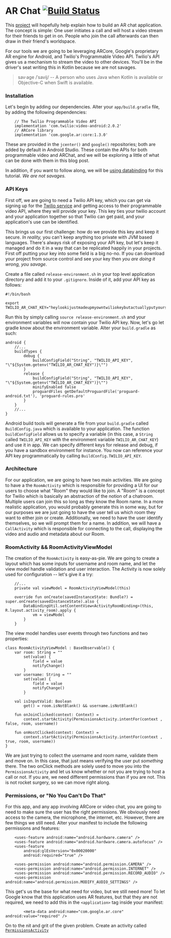 # AR Chat [![Build Status](https://www.bitrise.io/app/610e7fa57fe13251/status.svg?token=SEQQEFc-va9jbjqe_p8Q3w)](https://www.bitrise.io/app/610e7fa57fe13251)

This [project](https://github.com/erikist/ar-chat/tree/master) will hopefully help explain how to build an AR chat application. The concept is simple: One user initiates a call and will host a video stream for their friends to get in on. People who join the call afterwards can then draw in their friend's worldspace. 

For our tools we are going to be leveraging ARCore, Google's proprietary AR engine for Android, and Twilio's Programmable Video API. Twilio's API gives us a mechanism to stream the video to other devices. You'll be in the driver's seat writing this in Kotlin because we are not savages.

> sav·age /ˈsavij/ -- A person who uses Java when Kotlin is available or Objective-C when Swift is available. 

### Installation

Let's begin by adding our dependencies. Alter your `app/build.gradle` file, by adding the following dependencies:

```
    // The Twilio Programmable Video API
    implementation 'com.twilio:video-android:2.0.2'
    // ARCore library
    implementation 'com.google.ar:core:1.3.0'
``` 

These are provided in the `jcenter()` and `google()` repositories; both are added by default in Android Studio. These contain the APIs for both programmable video and ARChat, and we will be exploring a little of what can be done with them in this blog post.

In addition, if you want to follow along, we will be [using databinding](https://developer.android.com/topic/libraries/data-binding/start) for this tutorial. _We are not savages._

### API Keys

First off, we are going to need a Twilio API key, which you can get via signing up for the [Twilio service](https://www.twilio.com/) and getting access to their programmable video API, where they will provide your key. This key ties your twilio account and your application together so that Twilio can get paid, and your application's use can be identified. 

This brings us our first challenge: how do we provide this key and keep it secure. _In reality,_ you can't keep anything too private with JVM based languages. There's always risk of exposing your API key, but let's keep it managed and do it in a way that can be replicated happily in your projects. First off putting your key into some field is a big no-no. If you can download your project from source control and see your key then _you are doing it wrong, you savage_.

Create a file called `release-environment.sh` in your top level application directory and add it to your `.gitignore`. Inside of it, add your API key as follows: 

```
#!/bin/bash

export TWILIO_AR_CHAT_KEY="heylookijustmadeupmyowntwiliokeybutactuallyputyourshere"
```

Run this by simply calling `source release-environment.sh` and your environment variables will now contain your Twilio API key. Now, let's go let gradle know about the environment variable. Alter your `build.gradle` as such: 

```
android {
    //...
    buildTypes {
        debug {
            buildConfigField("String", "TWILIO_API_KEY", "\"${System.getenv("TWILIO_AR_CHAT_KEY")}\"")
        }
        release {
            buildConfigField("String", "TWILIO_API_KEY", "\"${System.getenv("TWILIO_AR_CHAT_KEY")}\"")
            minifyEnabled false
            proguardFiles getDefaultProguardFile('proguard-android.txt'), 'proguard-rules.pro'
        }
    }
    //...
}
```

Android build tools will generate a file from your `build.gradle` called `BuildConfig.java` which is available to your application. The function `buildConfigField` allows us to specify a variable (in this case, a `String` called `TWILIO_API_KEY` with the environment variable `TWILIO_AR_CHAT_KEY`) and use it in app. We can specify different keys for release and debug, if you have a sandbox environment for instance. You now can reference your API key programmatically by calling `BuildConfig.TWILIO_API_KEY`.

### Architecture

For our application, we are going to have two main activities. We are going to have a the `RoomActivity` which is responsible for providing a UI for our users to choose what "Room" they would like to join. A "Room" is a concept for Twilio which is basically an abstraction of the notion of a chatroom. Multiple users can join this so long as they know the Room name. In a more realistic application, you would probably generate this in some way, but for our purposes we are just going to have the user tell us which room they want to either join or create. Additionally, we need to have the user identify themselves, so we will prompt them for a name. In addition, we will have a `CallActivity` which is responsible for connecting to the call, displaying the video and audio and metadata about our Room.

### RoomActivity && RoomActivityViewModel

The creation of the `RoomActivity` is easy-as-pie. We are going to create a layout which has some inputs for username and room name, and let the view model handle validation and user interaction. The Activity is now solely used for configuration -- let's give it a try: 

```
    //...
    private val viewModel = RoomActivityViewModel(this)

    override fun onCreate(savedInstanceState: Bundle?) = super.onCreate(savedInstanceState).also {
        DataBindingUtil.setContentView<ActivityRoomBinding>(this, R.layout.activity_room).apply {
            vm = viewModel
        }
    }
```

The view model handles user events through two functions and two properties: 

```
class RoomActivityViewModel : BaseObservable() {
    var room: String = ""
        set(value) {
            field = value
            notifyChange()
        }
    var username: String = ""
        set(value) {
            field = value
            notifyChange()
        }

    val isInputValid: Boolean
        get() = room.isNotBlank() && username.isNotBlank()

    fun onJoinClicked(context: Context) =
        context.startActivity(PermissionsActivity.intentFor(context , false, room, username))

    fun onHostClicked(context: Context) =
        context.startActivity(PermissionsActivity.intentFor(context , true, room, username))
}
```
We are just trying to collect the username and room name, validate them and move on. In this case, that just means verifying the user put _something_ there. The two onClick methods are solely used to move you into the `PermissionsActivity` and let us know whether or not you are trying to host a call or not. If you are, we need different permissions than if you are not. This is not rocket surgery, so we can move right along.

### Permissions, or "No You Can't Do That"
For this app, and any app involving ARCore or video chat, you are going to need to make sure the user has the right permissions. We obviously need access to the camera, the microphone, the internet, etc. However, there are few things we still need. Alter your manifest to include the following permissions and features: 

```
    <uses-feature android:name="android.hardware.camera" />
    <uses-feature android:name="android.hardware.camera.autofocus" />
    <uses-feature
        android:glEsVersion="0x00020000"
        android:required="true" />

    <uses-permission android:name="android.permission.CAMERA" />
    <uses-permission android:name="android.permission.INTERNET" />
    <uses-permission android:name="android.permission.RECORD_AUDIO" />
    <uses-permission android:name="android.permission.MODIFY_AUDIO_SETTINGS" />
```

This get's us the base for what need for video, but we still need more! To let Google know that this application uses AR features, but that they are not required, we need to add this in the `<application>` tag inside your manifest: 

```
        <meta-data android:name="com.google.ar.core" android:value="required" />
```

On to the nit and grit of the given problem. Create an activity called [`PermissionsActivity`]()